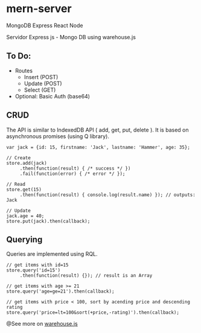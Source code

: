 # mern-server
MongoDB Express React Node

Servidor Express js - Mongo DB using warehouse.js

## To Do:
- Routes
  - Insert (POST)
  - Update (POST)
  - Select (GET)
- Optional: Basic Auth (base64)
  

## CRUD

The API is similar to IndexedDB API ( add, get, put, delete ). It is based on asynchronous promises (using Q library).

```
var jack = {id: 15, firstname: 'Jack', lastname: 'Hammer', age: 35};

// Create
store.add(jack)
     .then(function(result) { /* success */ })
     .fail(function(error) { /* error */ });

// Read
store.get(15)
     .then(function(result) { console.log(result.name) }); // outputs: Jack

// Update
jack.age = 40;
store.put(jack).then(callback);
```

## Querying

Queries are implemented using RQL.

```
// get items with id=15
store.query('id=15')
     .then(function(result) {}); // result is an Array

// get items with age >= 21
store.query('age=ge=21').then(callback);

// get items with price < 100, sort by acending price and descending rating
store.query('price=lt=100&sort(+price,-rating)').then(callback);
```

@See more on [warehouse.js](https://github.com/dundalek/warehous)
